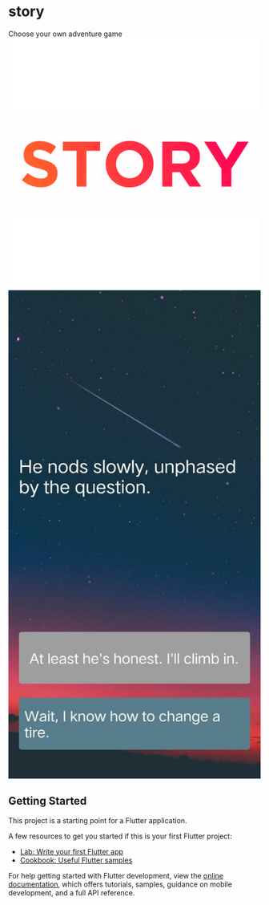 # story

Choose your own adventure game
![App Icon](https://github.com/Ubaidullah13/Story/blob/master/images/storyIcon.png)
![App ScreenShot](https://github.com/Ubaidullah13/Story/blob/master/images/StoryApp.jpeg)

## Getting Started

This project is a starting point for a Flutter application.

A few resources to get you started if this is your first Flutter project:

- [Lab: Write your first Flutter app](https://docs.flutter.dev/get-started/codelab)
- [Cookbook: Useful Flutter samples](https://docs.flutter.dev/cookbook)

For help getting started with Flutter development, view the
[online documentation](https://docs.flutter.dev/), which offers tutorials,
samples, guidance on mobile development, and a full API reference.
